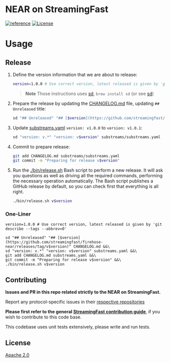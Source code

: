 # NEAR on StreamingFast
[![reference](https://img.shields.io/badge/godoc-reference-5272B4.svg?style=flat-square)](https://pkg.go.dev/github.com/streamingfast/firehose-near)
[![License](https://img.shields.io/badge/License-Apache%202.0-blue.svg)](https://opensource.org/licenses/Apache-2.0)

# Usage

## Release

1. Define the version information that we are about to release:

    ```bash
    version=1.0.0 # Use correct version, latest released is given by 'git describe --tags --abbrev=0'
    ```

    > **Note** Those instructions uses [sd](https://github.com/chmln/sd#installation), `brew install sd` (or see [sd](https://github.com/chmln/sd#installation))

1. Prepare the release by updating the [CHANGELOG.md](./CHANGELOG.md) file, updating `## Unreleased` title:

    ```bash
    sd "## Unreleased" "## [$version](https://github.com/streamingfast/firehose-near/releases/tag/v$version)" CHANGELOG.md
    ```

1. Update [substreams.yaml](./substreams/substreams.yaml) `version: v1.0.0` to `version: v1.0.1`:

    ```bash
    sd "version: v.*" "version: v$version" substreams/substreams.yaml
    ```

1. Commit to prepare release:

    ```bash
    git add CHANGELOG.md substreams/substreams.yaml
    git commit -m "Preparing for release v$version"
    ```

1. Run the [./bin/release.sh](./bin/release.sh) Bash script to perform a new release. It will ask you questions as well as driving all the required commands, performing the necessary operation automatically. The Bash script publishes a GitHub release by default, so you can check first that everything is all right.

    ```bash
    ./bin/release.sh v$version
    ```

### One-Liner

```
version=1.0.0 # Use correct version, latest released is given by 'git describe --tags --abbrev=0'

sd "## Unreleased" "## [$version](https://github.com/streamingfast/firehose-near/releases/tag/v$version)" CHANGELOG.md &&\
sd "version: v.*" "version: v$version" substreams.yaml &&\
git add CHANGELOG.md substreams.yaml &&\
git commit -m "Preparing for release v$version" &&\
./bin/release.sh v$version
```

## Contributing

**Issues and PR in this repo related strictly to the NEAR on StreamingFast.**

Report any protocol-specific issues in their
[respective repositories](https://github.com/streamingfast/streamingfast#protocols)

**Please first refer to the general
[StreamingFast contribution guide](https://github.com/streamingfast/streamingfast/blob/master/CONTRIBUTING.md)**,
if you wish to contribute to this code base.

This codebase uses unit tests extensively, please write and run tests.

## License

[Apache 2.0](LICENSE)
